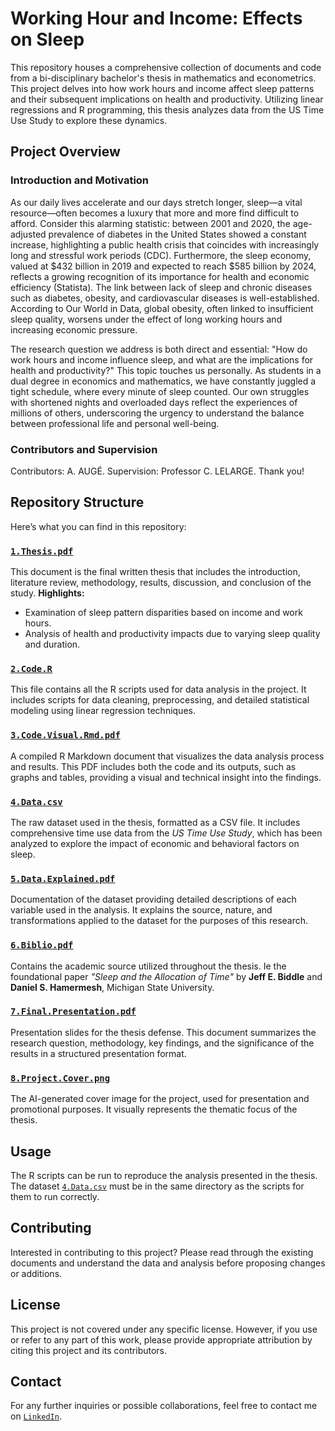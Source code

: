 # Working Hour and Income: Effects on Sleep

This repository houses a comprehensive collection of documents and code from a bi-disciplinary bachelor's thesis in mathematics and econometrics. This project delves into how work hours and income affect sleep patterns and their subsequent implications on health and productivity. Utilizing linear regressions and R programming, this thesis analyzes data from the US Time Use Study to explore these dynamics.

## Project Overview

### Introduction and Motivation
As our daily lives accelerate and our days stretch longer, sleep—a vital resource—often becomes a luxury that more and more find difficult to afford. Consider this alarming statistic: between 2001 and 2020, the age-adjusted prevalence of diabetes in the United States showed a constant increase, highlighting a public health crisis that coincides with increasingly long and stressful work periods (CDC). Furthermore, the sleep economy, valued at $432 billion in 2019 and expected to reach $585 billion by 2024, reflects a growing recognition of its importance for health and economic efficiency (Statista). The link between lack of sleep and chronic diseases such as diabetes, obesity, and cardiovascular diseases is well-established. According to Our World in Data, global obesity, often linked to insufficient sleep quality, worsens under the effect of long working hours and increasing economic pressure. 

The research question we address is both direct and essential: "How do work hours and income influence sleep, and what are the implications for health and productivity?" This topic touches us personally. As students in a dual degree in economics and mathematics, we have constantly juggled a tight schedule, where every minute of sleep counted. Our own struggles with shortened nights and overloaded days reflect the experiences of millions of others, underscoring the urgency to understand the balance between professional life and personal well-being.

### Contributors and Supervision

Contributors: A. AUGÉ. Supervision: Professor C. LELARGE. 
Thank you!


## Repository Structure

Here’s what you can find in this repository:

### [`1.Thesis.pdf`](https://github.com/pieropls/Work.Hours.and.Income-Effects.on.Sleep/blob/main/1.Thesis.pdf)
This document is the final written thesis that includes the introduction, literature review, methodology, results, discussion, and conclusion of the study.
**Highlights:**
- Examination of sleep pattern disparities based on income and work hours.
- Analysis of health and productivity impacts due to varying sleep quality and duration.

### [`2.Code.R`](https://github.com/pieropls/Work.Hours.and.Income-Effects.on.Sleep/blob/main/2.Code.R)
This file contains all the R scripts used for data analysis in the project. It includes scripts for data cleaning, preprocessing, and detailed statistical modeling using linear regression techniques.

### [`3.Code.Visual.Rmd.pdf`](https://github.com/pieropls/Work.Hours.and.Income-Effects.on.Sleep/blob/main/3.Code.Visual.Rmd.pdf)
A compiled R Markdown document that visualizes the data analysis process and results. This PDF includes both the code and its outputs, such as graphs and tables, providing a visual and technical insight into the findings.

### [`4.Data.csv`](https://github.com/pieropls/Work.Hours.and.Income-Effects.on.Sleep/blob/main/4.Data.csv)
The raw dataset used in the thesis, formatted as a CSV file. It includes comprehensive time use data from the *US Time Use Study*, which has been analyzed to explore the impact of economic and behavioral factors on sleep.

### [`5.Data.Explained.pdf`](https://github.com/pieropls/Work.Hours.and.Income-Effects.on.Sleep/blob/main/5.Data.Explained.pdf)
Documentation of the dataset providing detailed descriptions of each variable used in the analysis. It explains the source, nature, and transformations applied to the dataset for the purposes of this research.

### [`6.Biblio.pdf`](https://github.com/pieropls/Work.Hours.and.Income-Effects.on.Sleep/blob/main/6.Biblio.pdf)
Contains the academic source utilized throughout the thesis. Ie the foundational paper *"Sleep and the Allocation of Time"* by **Jeff E. Biddle** and **Daniel S. Hamermesh**, Michigan State University.

### [`7.Final.Presentation.pdf`](https://github.com/pieropls/Work.Hours.and.Income-Effects.on.Sleep/blob/main/7.Final.Presentation.pdf)
Presentation slides for the thesis defense. This document summarizes the research question, methodology, key findings, and the significance of the results in a structured presentation format.

### [`8.Project.Cover.png`](https://github.com/pieropls/Work.Hours.and.Income-Effects.on.Sleep/blob/main/8.Project.Cover.png)
The AI-generated cover image for the project, used for presentation and promotional purposes. It visually represents the thematic focus of the thesis.


## Usage

The R scripts can be run to reproduce the analysis presented in the thesis. The dataset [`4.Data.csv`](link-to-data-on-github) must be in the same directory as the scripts for them to run correctly.

## Contributing

Interested in contributing to this project? Please read through the existing documents and understand the data and analysis before proposing changes or additions.

## License

This project is not covered under any specific license. However, if you use or refer to any part of this work, please provide appropriate attribution by citing this project and its contributors.

## Contact

For any further inquiries or possible collaborations, feel free to contact me on [`LinkedIn`](https://www.linkedin.com/in/piero-pelosi/).
